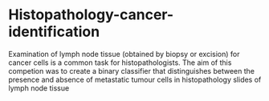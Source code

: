 # Histopathology-cancer-identification
Examination of lymph node tissue (obtained by biopsy or excision) for cancer cells is a common task for histopathologists. The aim of this competion was to create a binary classifier that distinguishes between the presence and absence of metastatic tumour cells in histopathology slides of lymph node tissue

